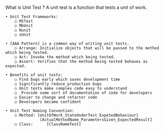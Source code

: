    What is Unit Test ?
   A unit test is a function that tests a unit of work.

	• Unit Test Frameworks:
		○ MSTest
		○ MbUnit
		○ Nunit
		○ xUnit
	
	• [AAA Pattern] is a common way of writing unit tests.
		○ Arrange: Initialize objects that will be passed to the method which being tested.
		○ Act: Invoke the method which being tested.
		○ Assert: Verifies that the method being tested behaves as expected.
	
	• Benefits of unit tests:
		○ Find bugs early which saves development time
		○ Significantly reduce production bugs
		○ Unit tests make complex code easy to understand
		○  Provide some sort of documentation of code for developers
		○ Easier to change and refactor code
		○ Developers became confident
		
	• Unit Test Naming Convention:
		○ Method: [UnitOfWork_StateUnderTest_ExpetedBehaviour]
			       [ActualMethodName_ParametersGiven_ExpectedResult]
		○ Class:      [ClassNameTest]
